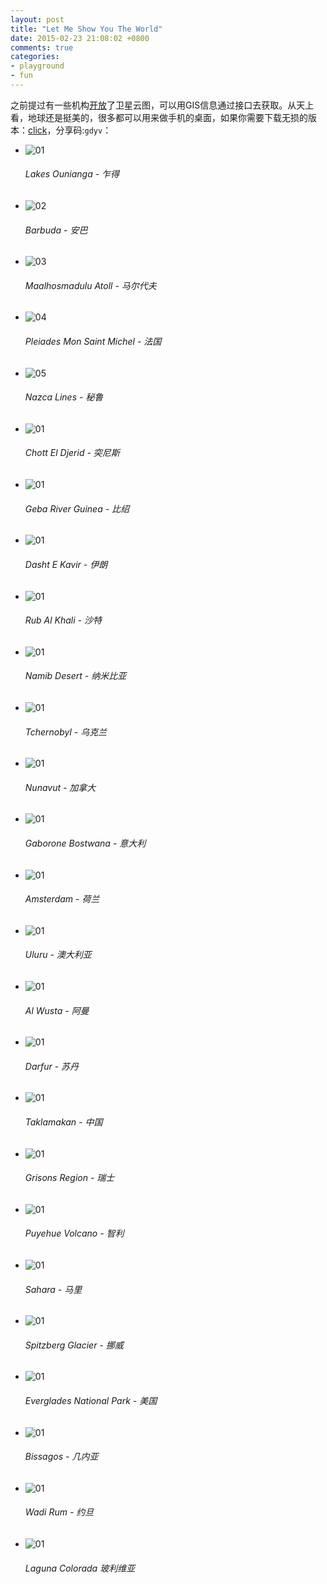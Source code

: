 ```yaml
---
layout: post
title: "Let Me Show You The World"
date: 2015-02-23 21:08:02 +0800
comments: true
categories:
- playground
- fun
---
```


之前提过有一些机构[开放](http://www.ppgis.net/imagery.htm)了卫星云图，可以用GIS信息通过接口去获取。从天上看，地球还是挺美的，很多都可以用来做手机的桌面，如果你需要下载无损的版本：[click](http://pan.baidu.com/s/1sjuiOqx)，分享码:`gdyv`：

<link rel="stylesheet" type="text/css" href="{{ site.static_base }}/downloads/static/css/elasticstack_slider.css" />

<div class="slider-container">
    <ul id="elasticstack" class="elasticstack">
        <li><img src="/downloads/images/2015_02/satellite_images/r19961_39_2013.jpg" alt="01"/><h6>Lakes Ounianga - 乍得</h6></li>
        <li><img src="/downloads/images/2015_02/satellite_images/r1460_39_2006.jpg" alt="02"/><h6>Barbuda - 安巴</h6></li>
        <li><img src="/downloads/images/2015_02/satellite_images/r1585_39_2000.jpg" alt="03"/><h6>Maalhosmadulu Atoll - 马尔代夫</h6></li>
        <li><img src="/downloads/images/2015_02/satellite_images/r4937_39_2012.jpg" alt="04"/><h6>Pleiades Mon Saint Michel - 法国</h6></li>
        <li><img src="/downloads/images/2015_02/satellite_images/r870_39_2002.jpg" alt="05"/><h6>Nazca Lines - 秘鲁</h6></li>
        <li><img src="/downloads/images/2015_02/satellite_images/r950_39_2005.jpg" alt="01"/><h6>Chott El Djerid - 突尼斯</h6></li>
        <li><img src="/downloads/images/2015_02/satellite_images/r1315_39_2002.jpg" alt="01"/><h6>Geba River Guinea - 比绍</h6></li>
        <li><img src="/downloads/images/2015_02/satellite_images/r1385_39_2006.jpg" alt="01"/><h6>Dasht E Kavir - 伊朗</h6></li>
        <li><img src="/downloads/images/2015_02/satellite_images/r1570_39_1995.jpg" alt="01"/><h6>Rub Al Khali - 沙特</h6></li>
        <li><img src="/downloads/images/2015_02/satellite_images/r1560_39_2000.jpg" alt="01"/><h6>Namib Desert - 纳米比亚</h6></li>
        <li><img src="/downloads/images/2015_02/satellite_images/r1650_39_1986.jpg" alt="01"/><h6>Tchernobyl - 乌克兰</h6></li>
        <li><img src="/downloads/images/2015_02/satellite_images/r1675_39_2007.jpg" alt="01"/><h6>Nunavut - 加拿大</h6></li>
        <li><img src="/downloads/images/2015_02/satellite_images/r16692_39_2012.jpg" alt="01"/><h6>Gaborone Bostwana - 意大利</h6></li>
        <li><img src="/downloads/images/2015_02/satellite_images/r495_39_2002.jpg" alt="01"/><h6>Amsterdam - 荷兰</h6></li>
        <li><img src="/downloads/images/2015_02/satellite_images/r16680_39_2012.jpg" alt="01"/><h6>Uluru - 澳大利亚</h6></li>
        <li><img src="/downloads/images/2015_02/satellite_images/r1140_39_2007.jpg" alt="01"/><h6>Al Wusta - 阿曼</h6></li>
        <li><img src="/downloads/images/2015_02/satellite_images/r1080_39_2006.jpg" alt="01"/><h6>Darfur - 苏丹</h6></li>
        <li><img src="/downloads/images/2015_02/satellite_images/r920_39_2004.jpg" alt="01"/><h6>Taklamakan - 中国</h6></li>
        <li><img src="/downloads/images/2015_02/satellite_images/r1580_39_2004.jpg" alt="01"/><h6>Grisons Region - 瑞士</h6></li>
        <li><img src="/downloads/images/2015_02/satellite_images/r1660_39_2011.jpg" alt="01"/><h6>Puyehue Volcano - 智利</h6></li>
        <li><img src="/downloads/images/2015_02/satellite_images/r1530_39_1999.jpg" alt="01"/><h6>Sahara - 马里</h6></li>
        <li><img src="/downloads/images/2015_02/satellite_images/r34229_39_2013.jpg" alt="01"/><h6>Spitzberg Glacier - 挪威</h6></li>
        <li><img src="/downloads/images/2015_02/satellite_images/r825_39_2006.jpg" alt="01"/><h6>Everglades National Park - 美国</h6></li>
        <li><img src="/downloads/images/2015_02/satellite_images/r20048_39_2013.jpg" alt="01"/><h6>Bissagos - 几内亚</h6></li>
        <li><img src="/downloads/images/2015_02/satellite_images/r1400_39_2003.jpg" alt="01"/><h6>Wadi Rum - 约旦</h6></li>
        <li><img src="/downloads/images/2015_02/satellite_images/r1270_39_2004.jpg" alt="01"/><h6>Laguna Colorada 玻利维亚</h6></li>
    </ul>
</div><!-- /container -->

<script src="{{ site.static_base }}/downloads/static/js/draggabilly.pkgd.min.js"></script>
<script src="{{ site.static_base }}/downloads/static/js/modernizr.custom.js"></script>
<script src="{{ site.static_base }}/downloads/static/js/elastiStack.js"></script>
<script>
    new ElastiStack( document.getElementById( 'elasticstack' ) );
</script>


